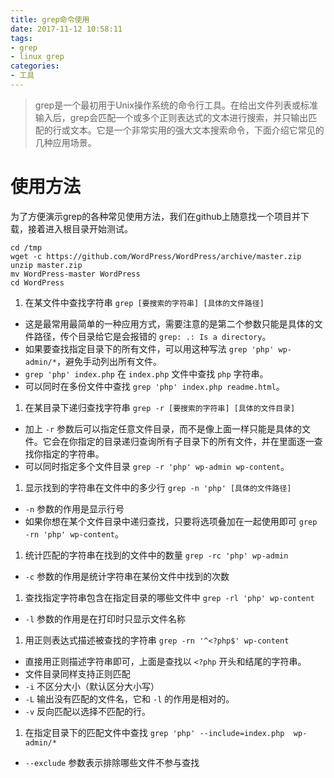```yaml
---
title: grep命令使用
date: 2017-11-12 10:58:11
tags:
- grep
- linux grep
categories:
- 工具
---
```


> grep是一个最初用于Unix操作系统的命令行工具。在给出文件列表或标准输入后，grep会匹配一个或多个正则表达式的文本进行搜索，并只输出匹配的行或文本。它是一个非常实用的强大文本搜索命令，下面介绍它常见的几种应用场景。

# 使用方法

为了方便演示grep的各种常见使用方法，我们在github上随意找一个项目并下载，接着进入根目录开始测试。

```shell
cd /tmp
wget -c https://github.com/WordPress/WordPress/archive/master.zip
unzip master.zip
mv WordPress-master WordPress
cd WordPress
```

1. 在某文件中查找字符串 `grep [要搜索的字符串] [具体的文件路径]`
  * 这是最常用最简单的一种应用方式，需要注意的是第二个参数只能是具体的文件路径，传个目录给它是会报错的 `grep: .: Is a directory`。
  * 如果要查找指定目录下的所有文件，可以用这种写法 `grep 'php' wp-admin/*`，避免手动列出所有文件。
  * `grep 'php' index.php` 在 `index.php` 文件中查找 `php` 字符串。
  * 可以同时在多份文件中查找 `grep 'php' index.php readme.html`。
1. 在某目录下递归查找字符串 `grep -r [要搜索的字符串] [具体的文件目录]`
  * 加上 `-r` 参数后可以指定任意文件目录，而不是像上面一样只能是具体的文件。它会在你指定的目录递归查询所有子目录下的所有文件，并在里面逐一查找你指定的字符串。
  * 可以同时指定多个文件目录 `grep -r 'php' wp-admin wp-content`。
1. 显示找到的字符串在文件中的多少行 `grep -n 'php' [具体的文件路径]`
  * `-n` 参数的作用是显示行号
  * 如果你想在某个文件目录中递归查找，只要将选项叠加在一起使用即可 `grep -rn 'php' wp-content`。
1. 统计匹配的字符串在找到的文件中的数量 `grep -rc 'php' wp-admin`
  * `-c` 参数的作用是统计字符串在某份文件中找到的次数
1. 查找指定字符串包含在指定目录的哪些文件中 `grep -rl 'php' wp-content`
  * `-l` 参数的作用是在打印时只显示文件名称
1. 用正则表达式描述被查找的字符串 `grep -rn '^<?php$' wp-content`
  * 直接用正则描述字符串即可，上面是查找以 `<?php` 开头和结尾的字符串。
  * 文件目录同样支持正则匹配
  * `-i` 不区分大小（默认区分大小写）
  * `-L` 输出没有匹配的文件名，它和 `-l` 的作用是相对的。
  * `-v` 反向匹配以选择不匹配的行。
1. 在指定目录下的匹配文件中查找 `grep 'php' --include=index.php  wp-admin/*`
  * `--exclude` 参数表示排除哪些文件不参与查找
